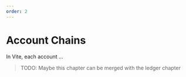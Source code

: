 ```yaml
---
order: 2
---
```


# Account Chains

In Vite, each account ...

> TODO: Maybe this chapter can be merged with the ledger chapter